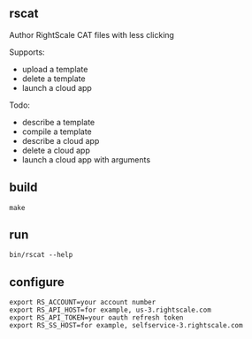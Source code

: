 rscat
-----

Author RightScale CAT files with less clicking

Supports:

- upload a template
- delete a template
- launch a cloud app

Todo:

- describe a template
- compile a template
- describe a cloud app
- delete a cloud app
- launch a cloud app with arguments

## build

```
make
```

## run

```
bin/rscat --help
```

## configure

```
export RS_ACCOUNT=your account number
export RS_API_HOST=for example, us-3.rightscale.com
export RS_API_TOKEN=your oauth refresh token
export RS_SS_HOST=for example, selfservice-3.rightscale.com
```
